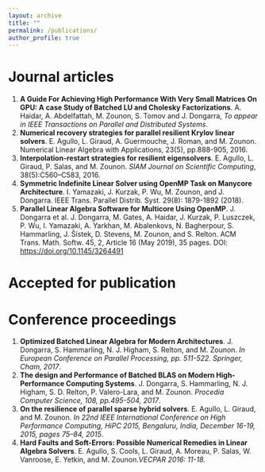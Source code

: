 ```yaml
---
layout: archive
title: ""
permalink: /publications/
author_profile: true
---
```



Journal articles
======
1. **A Guide For Achieving High
Performance With Very Small Matrices On GPU: A case Study of Batched LU and Cholesky Factorizations**. A. Haidar, A. Abdelfattah, M. Zounon, S. Tomov and J. Dongarra,  *To appear in IEEE Transactions on Parallel and Distributed Systems*.
2. **Numerical recovery strategies
for parallel resilient Krylov linear solvers**. E. Agullo, L. Giraud, A. Guermouche, J. Roman, and M. Zounon.  Numerical Linear Algebra with Applications, 23(5), pp.888-905, 2016. 
3. **Interpolation-restart strategies for
resilient eigensolvers**. E. Agullo, L. Giraud, P. Salas, and M. Zounon.  *SIAM Journal on Scientific Computing*, 38(5):C560–C583, 2016. 
4. **Symmetric Indefinite Linear Solver using OpenMP Task on Manycore Architecture**. I. Yamazaki, J. Kurzak, P. Wu, M. Zounon, and J. Dongarra.  IEEE Trans. Parallel Distrib. Syst. 29(8): 1879-1892 (2018).
5. **Parallel Linear Algebra Software for Multicore Using OpenMP**. J. Dongarra et al. J. Dongarra, M. Gates, A. Haidar, J. Kurzak, P. Luszczek, P. Wu, I. Yamazaki, A. Yarkhan, M. Abalenkovs, N. Bagherpour, S. Hammarling, J. Šístek, D. Stevens, M. Zounon, and S.  Relton. ACM Trans. Math. Softw. 45, 2, Article 16 (May 2019), 35 pages. DOI: https://doi.org/10.1145/3264491 

Accepted for publication 
======


Conference proceedings
=====
1. **Optimized Batched Linear Algebra for Modern Architectures**. J. Dongarra, S. Hammarling, N. J. Higham, S. Relton, and M. Zounon. *In European Conference on Parallel Processing, pp. 511-522. Springer, Cham, 2017*.
2. **The design and Performance of Batched BLAS on Modern High-Performance Computing Systems**. J. Dongarra, S. Hammarling, N. J. Higham, S. D. Relton, P. Valero-Lara, and M. Zounon. *Procedia Computer Science, 108, pp.495-504, 2017*.
3. **On the resilience of parallel sparse hybrid solvers**. E. Agullo, L. Giraud, and M. Zounon. *In 22nd IEEE
International Conference on High Performance Computing, HiPC 2015, Bengaluru, India, December
16-19, 2015, pages 75–84, 2015*.
4. **Hard Faults and Soft-Errors: Possible Numerical Remedies in Linear Algebra Solvers**. E. Agullo, S. Cools, L. Giraud, A. Moreau, P. Salas, W. Vanroose, E. Yetkin, and M. Zounon.*VECPAR 2016: 11-18.*
